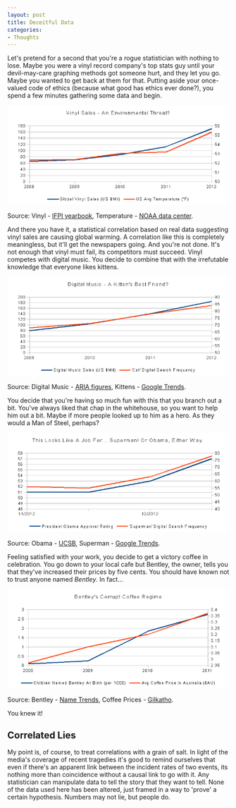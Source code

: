 ```yaml
---
layout: post
title: Deceitful Data
categories:
- Thoughts
---
```


Let's pretend for a second that you're a rogue statistician with nothing to lose. Maybe you were a vinyl record company's top stats guy until your devil-may-care graphing methods got someone hurt, and they let you go. Maybe you wanted to get back at them for that. Putting aside your once-valued code of ethics (because what good has ethics ever done?), you spend a few minutes gathering some data and begin.

<img src="/assets/images/38.png">
<p>Source: Vinyl - <a href="http://www.theregister.co.uk/2013/04/10/ifpi_annual_music/" target="_blank">IFPI yearbook</a>, Temperature - <a href="http://www.ncdc.noaa.gov/temp-and-precip/time-series/index.php?parameter=tmp&month=12&year=2012&filter=12&state=110&div=0" target="_blank">NOAA data center</a>.</p>

And there you have it, a statistical correlation based on real data suggesting vinyl sales are causing global warming. A correlation like this is completely meaningless, but it'll get the newspapers going. And you're not done. It's not enough that vinyl must fail, its competitors must succeed. Vinyl competes with digital music. You decide to combine that with the irrefutable knowledge that everyone likes kittens.

<img src="/assets/images/39.png">
<p>Source: Digital Music - <a href="http://www.aria.com.au/documents/MediaRelease-ARIAannounce2012wholesalefigures.pdf" target="_blank">ARIA figures</a>, Kittens - <a href="http://www.google.com/trends/explore?hl=en#q=cat&date=4%2F2009%2049m&cmpt=q" target="_blank">Google Trends</a>.</p>

You decide that you're having so much fun with this that you branch out a bit. You've always liked that chap in the whitehouse, so you want to help him out a bit. Maybe if more people looked up to him as a hero. As they would a Man of Steel, perhaps?

<img src="/assets/images/40.png">
<p>Source: Obama - <a href="http://www.presidency.ucsb.edu/data/popularity.php" target="_blank">UCSB</a>, Superman - <a href="http://www.google.com/trends/explore?hl=en#q=superman&date=11%2F2012%202m&cmpt=q" target="_blank">Google Trends</a>.</p>

Feeling satisfied with your work, you decide to get a victory coffee in celebration. You go down to your local cafe but Bentley, the owner, tells you that they've increased their prices by five cents. You should have known not to trust anyone named <em>Bentley</em>. In fact...

<img src="/assets/images/44.png">
<p>Source: Bentley - <a href="http://nametrends.net/name.php?name=Bentley" target="_blank">Name Trends</a>, Coffee Prices - <a href="http://www.gilkatho.com.au/August-2012-Gilkatho-cappuccino-Price-Index" target="_blank">Gilkatho</a>.</p>

You knew it!

## Correlated Lies
My point is, of course, to treat correlations with a grain of salt. In light of the media's coverage of recent tragedies it's good to remind ourselves that even if there's an apparent link between the incident rates of two events, its nothing more than coincidence without a causal link to go with it. Any statistician can manipulate data to tell the story that they want to tell. None of the data used here has been altered, just framed in a way to 'prove' a certain hypothesis. Numbers may not lie, but people do.